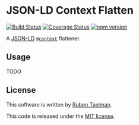 # JSON-LD Context Flatten

[![Build Status](https://travis-ci.org/rubensworks/jsonld-context-flatten.js.svg?branch=master)](https://travis-ci.org/rubensworks/jsonld-context-flatten.js)
[![Coverage Status](https://coveralls.io/repos/github/rubensworks/jsonld-context-flatten.js/badge.svg?branch=master)](https://coveralls.io/github/rubensworks/jsonld-context-flatten.js?branch=master)
[![npm version](https://badge.fury.io/js/jsonld-context-flatten.svg)](https://www.npmjs.com/package/jsonld-context-flatten)

A [JSON-LD](https://json-ld.org/) [`@context`](https://json-ld.org/spec/latest/json-ld/#the-context) flattener.

## Usage

TODO

## License
This software is written by [Ruben Taelman](http://rubensworks.net/).

This code is released under the [MIT license](http://opensource.org/licenses/MIT).
